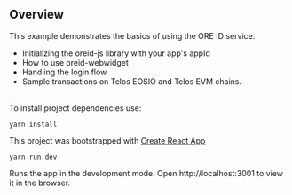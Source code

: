 ## Overview

This example demonstrates the basics of using the ORE ID service.

- Initializing the oreid-js library with your app's appId
- How to use oreid-webwidget
- Handling the login flow
- Sample transactions on Telos EOSIO and Telos EVM chains.
  <br><br>

To install project dependencies use:

```
yarn install
```

This project was bootstrapped with [Create React App](https://github.com/facebook/create-react-app)

```
yarn run dev
```

Runs the app in the development mode.
Open http://localhost:3001 to view it in the browser.
